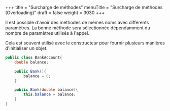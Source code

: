 +++
title = "Surcharge de méthodes"
menuTitle = "Surcharge de méthodes (Overloading)"
draft = false
weight = 3030
+++

Il est possible d'avoir des méthodes de mêmes noms avec différents paramètres. La bonne méthode sera sélectionnée dépendamment du nombre de paramètres utilisés à l'appel.

Cela est souvent utilisé avec le constructeur pour fournir plusieurs manières d'initialiser un objet.

```java
public class BankAccount{
    double balance;

    public Bank(){
        balance = 0;
    }

    public Bank(double balance){
        this.balance = balance;
    }
}
```